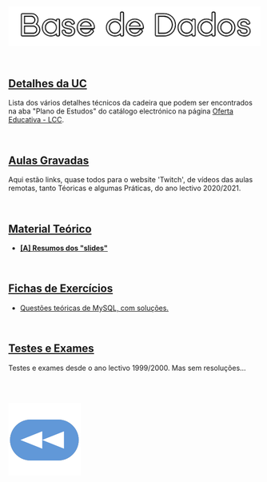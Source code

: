 <p align="center">
  <img src="https://raw.githubusercontent.com/David81820/Recursos-LCC/main/3ano/1sem/BD/BD.png">
</p>

<br>

## [Detalhes da UC](bd_info.md)
Lista dos vários detalhes técnicos da cadeira que podem ser encontrados na aba "Plano de Estudos" do catálogo electrónico na página [Oferta Educativa - LCC](https://www.uminho.pt/PT/ensino/oferta-educativa/_layouts/15/UMinho.PortalUM.UI/Pages/CatalogoCursoDetail.aspx?itemId=3851&catId=12).

<br>

## [Aulas Gravadas](links.md)
Aqui estão links, quase todos para o website 'Twitch', de vídeos das aulas remotas, tanto Téoricas e algumas Práticas, do ano lectivo 2020/2021.

<br>

## [Material Teórico](slides/bd_-_slides.md)

* [**[A] Resumos dos "slides"**](https://ops4you.notion.site/Base-de-Dados-0a0c7e0cea1c4670b3b320f500fc4c62)

<br>

## [Fichas de Exercícios](fichas/bd_fichas.md)

* [Questões teóricas de MySQL, com soluções.](https://github.com/Ebazhanov/linkedin-skill-assessments-quizzes/blob/main/mysql/mysql-quiz.md)

<br>

## [Testes e Exames](testes/bd_testes.md)
Testes e exames desde o ano lectivo 1999/2000. Mas sem resoluções...

<br><br>

[![retroceder](https://raw.githubusercontent.com/David81820/Recursos-LCC/main/Rewind.png)](https://david81820.github.io/Recursos-LCC/3ano/3ano.md)
